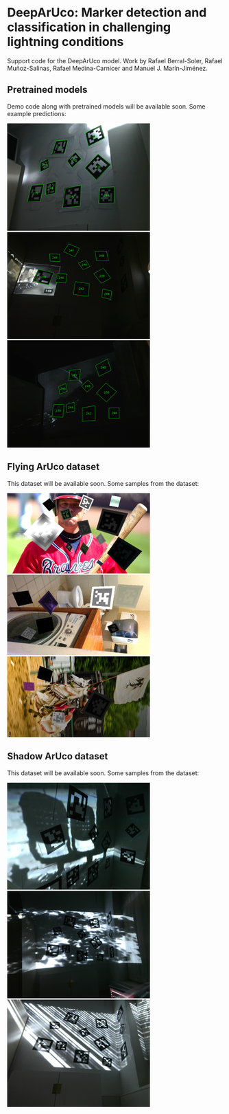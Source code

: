 # DeepArUco: Marker detection and classification in challenging lightning conditions
Support code for the DeepArUco model. Work by Rafael Berral-Soler, Rafael Muñoz-Salinas, Rafael Medina-Carnicer and Manuel J. Marín-Jiménez.

## Pretrained models
Demo code along with pretrained models will be available soon. 
Some example predictions:

<img src='examples/output_1.png' width='333'> <img src='examples/output_2.png' width='333'> <img src='examples/output_3.png' width='333'>

## Flying ArUco dataset
This dataset will be available soon. 
Some samples from the dataset:

<img src='examples/flyingaruco_1.jpg' width='333'> <img src='examples/flyingaruco_2.jpg' width='333'> <img src='examples/flyingaruco_3.jpg' width='333'>

## Shadow ArUco dataset
This dataset will be available soon. 
Some samples from the dataset:

<img src='examples/shadowaruco_1.png' width='333'> <img src='examples/shadowaruco_2.png' width='333'> <img src='examples/shadowaruco_3.png' width='333'>
